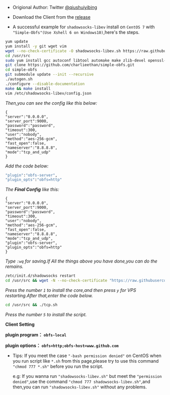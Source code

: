 - Origional Author: Twitter [@qiushuiyibing](https://twitter.com/qiushuiyibing)

- Download the Client from the [release](https://github.com/charlieethan/shadowsocks_install/releases/download/V1.0/Shadowsocks.zip)

- A successful example for `shadowsocks-libev` install on `CentOS 7` with `"Simple-Obfs"(Use Xshell 6 on Windows10)`,here's the steps.

```bash
yum update
yum install -y git wget vim
wget --no-check-certificate -O shadowsocks-libev.sh https://raw.githubusercontent.com/charlieethan/shadowsocks_install/master/shadowsocks-libev.sh && chmod +x shadowsocks-libev.sh && ./shadowsocks-libev.sh 2>&1 | tee shadowsocks-libev.log
cd /usr/src
sudo yum install gcc autoconf libtool automake make zlib-devel openssl-devel asciidoc xmlto
git clone https://github.com/charlieethan/simple-obfs.git
cd simple-obfs
git submodule update --init --recursive
./autogen.sh
./configure --disable-documentation
make && make install
vim /etc/shadowsocks-libev/config.json
```
*Then,you can see the config like this below:*

    {
    "server":"0.0.0.0",    
    "server_port":9000,    
    "password":"password",    
    "timeout":300,    
    "user":"nobody",    
    "method":"aes-256-gcm", 
    "fast_open":false,   
    "nameserver":"8.8.8.8",    
    "mode":"tcp_and_udp"
    }
    
*Add the code below:*
```bash
"plugin":"obfs-server",
"plugin_opts":"obfs=http"
```
*The **Final Config** like this:*
    
    {    
    "server":"0.0.0.0",    
    "server_port":9000,    
    "password":"password",    
    "timeout":300,    
    "user":"nobody",    
    "method":"aes-256-gcm",    
    "fast_open":false,    
    "nameserver":"8.8.8.8",   
    "mode":"tcp_and_udp",    
    "plugin":"obfs-server",    
    "plugin_opts":"obfs=http"    
    }
    
*Type `:wq` for saving.If All the things above you have done,you can do the remains.*
```bash
/etc/init.d/shadowsocks restart
cd /usr/src && wget -N --no-check-certificate "https://raw.githubusercontent.com/charlieethan/BBR-Accerate/master/tcp.sh" && chmod +x tcp.sh && ./tcp.sh
```
*Press the number `1` to install the core,and then press `y` for VPS restarting.After that,enter the code below.*
```bash
cd /usr/src && ./tcp.sh
```
*Press the number `5` to install the script.*

**Client Setting**

**plugin program： `obfs-local`**

**plugin options： `obfs=http;obfs-host=www.github.com`**

- Tips: If you meet the case `"-bash permission denied"` on CentOS when you run script like `*.sh` from this page,please 
  try to use this command `"chmod 777 *.sh"` before you run the script.
  
  e.g: If you wanna run `"shadowsocks-libev.sh"` but meet the `"permission denied"`,use the command `"chmod 777 shadowsocks-libev.sh"`,and 
  then,you can run `"shadowsocks-libev.sh"` without any problems.
